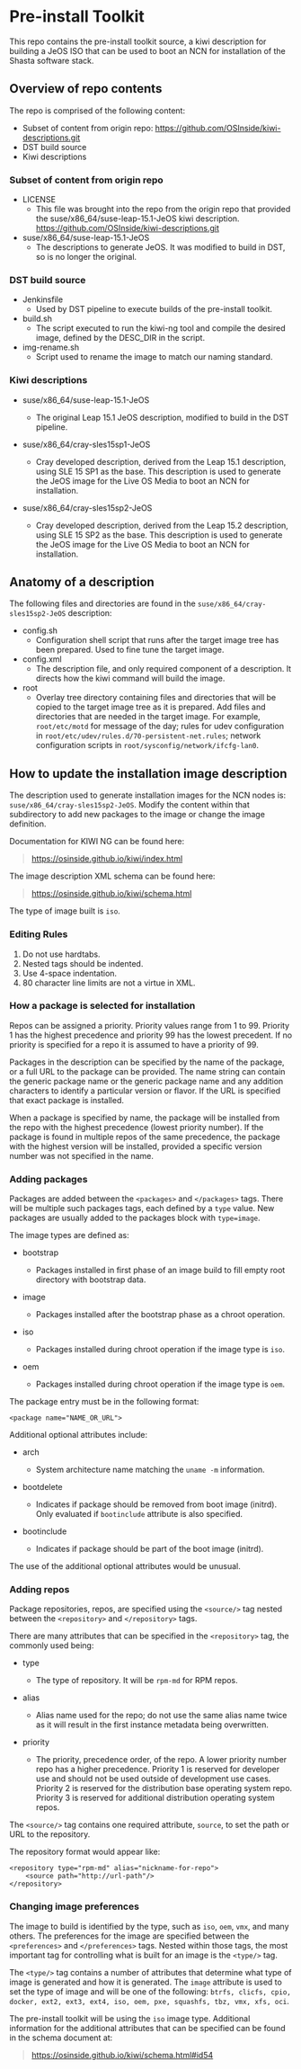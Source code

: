 # Pre-install Toolkit

This repo contains the pre-install toolkit source, a kiwi description
for building a JeOS ISO that can be used to boot an NCN for installation
of the Shasta software stack.


## Overview of repo contents

The repo is comprised of the following content:

* Subset of content from origin repo:
  https://github.com/OSInside/kiwi-descriptions.git
* DST build source
* Kiwi descriptions


### Subset of content from origin repo

* LICENSE
    * This file was brought into the repo from the origin repo that
      provided the suse/x86_64/suse-leap-15.1-JeOS kiwi description.
      https://github.com/OSInside/kiwi-descriptions.git
* suse/x86_64/suse-leap-15.1-JeOS
    * The descriptions to generate JeOS. It was modified to build in
      DST, so is no longer the original.


### DST build source

* Jenkinsfile
    * Used by DST pipeline to execute builds of the pre-install toolkit.
* build.sh
    * The script executed to run the kiwi-ng tool and compile the
      desired image, defined by the DESC_DIR in the script.
* img-rename.sh
    * Script used to rename the image to match our naming standard.


### Kiwi descriptions

* suse/x86_64/suse-leap-15.1-JeOS
    * The original Leap 15.1 JeOS description, modified to build in the DST
    pipeline.

* suse/x86_64/cray-sles15sp1-JeOS
    * Cray developed description, derived from the Leap 15.1
      description, using SLE 15 SP1 as the base. This description is
      used to generate the JeOS image for the Live OS Media to boot an
      NCN for installation.
      
* suse/x86_64/cray-sles15sp2-JeOS
    * Cray developed description, derived from the Leap 15.2
      description, using SLE 15 SP2 as the base. This description is
      used to generate the JeOS image for the Live OS Media to boot an
      NCN for installation.


## Anatomy of a description

The following files and directories are found in the
`suse/x86_64/cray-sles15sp2-JeOS` description:

* config.sh
    * Configuration shell script that runs after the target image
      tree has been prepared. Used to fine tune the target image.
* config.xml
    * The description file, and only required component of a
      description. It directs how the kiwi command will build the
      image.
* root
    * Overlay tree directory containing files and directories that will
      be copied to the target image tree as it is prepared. Add files
      and directories that are needed in the target image. For example,
      `root/etc/motd` for message of the day; rules for udev configuration
      in `root/etc/udev/rules.d/70-persistent-net.rules`; network
      configuration scripts in `root/sysconfig/network/ifcfg-lan0`.


## How to update the installation image description

The description used to generate installation images for the NCN nodes
is: `suse/x86_64/cray-sles15sp2-JeOS`. Modify the content within that
subdirectory to add new packages to the image or change the image
definition.

Documentation for KIWI NG can be found here:

> https://osinside.github.io/kiwi/index.html

The image description XML schema can be found here:

> https://osinside.github.io/kiwi/schema.html

The type of image built is `iso`.


### Editing Rules

1. Do not use hardtabs.
2. Nested tags should be indented.
3. Use 4-space indentation.
4. 80 character line limits are not a virtue in XML.


### How a package is selected for installation

Repos can be assigned a priority. Priority values range from 1 to 99.
Priority 1 has the highest precedence and priority 99 has the lowest
precedent.  If no priority is specified for a repo it is assumed to have
a priority of 99.

Packages in the description can be specified by the name of the package,
or a full URL to the package can be provided. The name string can
contain the generic package name or the generic package name and any
addition characters to identify a particular version or flavor. If the
URL is specified that exact package is installed.

When a package is specified by name, the package will be installed from
the repo with the highest precedence (lowest priority number). If the
package is found in multiple repos of the same precedence, the package
with the highest version will be installed, provided a specific version
number was not specified in the name.

### Adding packages

Packages are added between the `<packages>` and `</packages>` tags.
There will be multiple such packages tags, each defined by a `type`
value. New packages are usually added to the packages block with
`type=image`.

The image types are defined as:

* bootstrap
    * Packages installed in first phase of an image build to fill empty
      root directory with bootstrap data.

* image
    * Packages installed after the bootstrap phase as a chroot
      operation.

* iso
    * Packages installed during chroot operation if the image type is
      `iso`.

* oem
    * Packages installed during chroot operation if the image type is
      `oem`.


The package entry must be in the following format:

    <package name="NAME_OR_URL">

Additional optional attributes include:

* arch
    * System architecture name matching the `uname -m` information.

* bootdelete
    * Indicates if package should be removed from boot image (initrd).
      Only evaluated if `bootinclude` attribute is also specified.

* bootinclude
    * Indicates if package should be part of the boot image (initrd).

The use of the additional optional attributes would be unusual.


### Adding repos

Package repositories, repos, are specified using the `<source/>` tag
nested between the `<repository>` and `</repository>` tags.

There are many attributes that can be specified in the `<repository>`
tag, the commonly used being:

* type
  * The type of repository. It will be `rpm-md` for RPM repos.

* alias
  * Alias name used for the repo; do not use the same alias name twice
    as it will result in the first instance metadata being overwritten.

* priority
  * The priority, precedence order, of the repo. A lower priority number
    repo has a higher precedence. Priority 1 is reserved for developer
    use and should not be used outside of development use cases.
    Priority 2 is reserved for the distribution base operating system
    repo. Priority 3 is reserved for additional distribution operating
    system repos.


The `<source/>` tag contains one required attribute, `source`, to
set the path or URL to the repository.

The repository format would appear like:

    <repository type="rpm-md" alias="nickname-for-repo">
        <source path="http://url-path"/>
    </repository>


### Changing image preferences

The image to build is identified by the type, such as `iso`, `oem`,
`vmx`, and many others. The preferences for the image are specified
between the `<preferences>` and `</preferences>` tags.  Nested within
those tags, the most important tag for controlling what is built for an
image is the `<type/>` tag.

The `<type/>` tag contains a number of attributes that determine what
type of image is generated and how it is generated. The `image`
attribute is used to set the type of image and will be one of the
following: `btrfs, clicfs, cpio, docker, ext2, ext3, ext4, iso, oem,
pxe, squashfs, tbz, vmx, xfs, oci`.

The pre-install toolkit will be using the `iso` image type. Additional
information for the additional attributes that can be specified can be
found in the schema document at:

> https://osinside.github.io/kiwi/schema.html#id54


<!--
vim: tw=72 et sw=4 ts=4
-->

